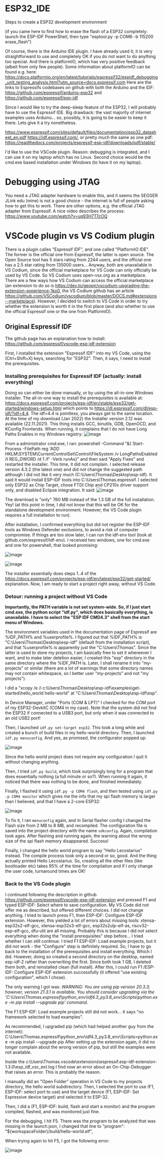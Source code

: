 # ESP32_IDE
Steps to create a ESP32 development environment

(if you came here to find how to erase the flash of a ESP32 completely: launch the ESP-IDF PowerShell, then type "esptool.py -p COM6 -b 115200 erase_flash")

Of course, there is the Arduino IDE plugin. I have already used it; it is very straightforward to use and completely
OK if you do not want to do anything too special. And there is platformIO, which has very positive feedback (albeit from
only few people). Some information about platformIO can be found e.g. here:
https://docs.platformio.org/en/latest/tutorials/espressif32/espidf_debugging_unit_testing_analysis.html?utm_source=docs.espressif.com
Here are the links to Espressifs codebases on
github with both the Arduino and the IDF: https://github.com/espressif/arduino-esp32 and https://github.com/espressif/esp-idf

Since I would like to try the deep-sleep feature of the ESP32, I will
probably have to use the Espressif IDE. Big drawback: the vast majority of internet examples uses Arduino... so, possibly,
it is going to be easier to keep it there. Lets give it a try nonetheless.

https://www.espressif.com/sites/default/files/documentation/esp32_datasheet_en.pdf
https://idf.espressif.com/, or pretty much the same as one pdf:
https://readthedocs.com/projects/espressif-esp-idf/downloads/pdf/stable/

I'd like to use the VSCode plugin. Reason: debugging is integrated, and I can use it on my laptop which has no Linux.
Second choice would be the cmd.exe based installation under Windows (to have it on my laptop).

# Debugging using JTAG
You need a JTAG adapter hardware to enable this, and it seems the SEGGER JLink edu (mine) is not a good choice - the internet
is full of people asking how to get this to work. There are other options, e.g. the official JTAG adapter from Espressif.
A nice video describes the process: https://www.youtube.com/watch?v=uq93H7T7cOQ


# VSCode plugin vs VS Codium plugin
There is a plugin calles "Espressif IDF", and one called "PlatformIO IDE". The former is the official one from Espressif,
the latter is open source. The Open Source tool has 5 stars rating from 2244 users, and the official one has a 2.5 star
rating from 135000 users... 
Anyway, both are unavailable in VS Codium, since the official marketplace for VS Code can only officially be used by
VS Code. So VS Codium uses open-vsx.org as a marketplace. There are a few ways how VS Codium can access the official
marketplace (an extension to do so is https://dev.to/geopjr/vscodium-upgrading-the-extension-experience-1ko0, the VS Codium
github has an article https://github.com/VSCodium/vscodium/blob/master/DOCS.md#extensions--marketplace).
However, I decided to switch to VS Code in order to try whether the extension is worth it in the first place (and also
whether to use the official Espressif one or the one from PlatformIO).

## Original Espressif IDF

The github page has an explanation how to install: https://github.com/espressif/vscode-esp-idf-extension

First, I installed the extension "Espressif IDF" into my VS Code, using the (Ctrl+Shift+X) keys, searching for "ESP32".
Then, it says, I need to install the prerequisites. 

### Installing prerequisites for Espressif IDF (actually: install everything)
Doing so can either be done manually, or by using the all-in-one
Windows installer. The all-in-one way to install the prerequisites is available at:
https://docs.espressif.com/projects/esp-idf/en/stable/esp32/get-started/windows-setup.html which points to
https://dl.espressif.com/dl/esp-idf/?idf=4.4. The idf=4.4 is pointless, you always get to the same location. At the
time of my download (Jan 2022) the Installer version 2.12 was available (22.11.2021). 
This thing installs GCC, binutils, GDB, OpenOCD, and KConfig Frontends.
When running, it complains that I do not have Long Paths Enables in my Windows registry:
![image](https://user-images.githubusercontent.com/11603870/149659874-ad86cbd0-50c3-4b17-981e-2b96603e4bcc.png)

From a administrator cmd.exe, I ran:
powershell -Command "&{ Start-Process -FilePath reg 'ADD HKLM\SYSTEM\CurrentControlSet\Control\FileSystem /v LongPathsEnabled /t REG_DWORD /d 1 /f' -Verb runAs}"
and then said "Apply Fixes" and restarted the installer. This time, it did not complain. I selected release version 4.3.2 (the
latest one) and did not change the suggested path although I did not like it very much (C:\Users\Thomas\Desktop\esp-idf).
It said it would install ESP-IDF tools into C:\Users\Thomas\.espressif.
I selected only ESP32 as Chip Target, chose FTDI Chip and CP210x driver support only, and disabled Eclipse integration. It said:
![image](https://user-images.githubusercontent.com/11603870/149660077-f77e42aa-afe8-443a-afc4-0b18b459a275.png)

The download is "only" 760 MB instead of the 1.3 GB of the full installation. Yey! (at this point in time, I did not
know that this will be OK for the standalone development environment. However, the VS Code plugin requires a full
installation to run).

After installation, I confirmed everything but did not register the ESP-IDF tools as Windows Defender exclusions,
to avoid a risk of computer compromise. If things are too slow later, I can run the idf-env tool (look at github.com/espressif/idf-env).
I received two windows, one for cmd.exe and one for powershell, that looked promising:

![image](https://user-images.githubusercontent.com/11603870/149660398-fd2fc8b1-726b-474f-ae6d-02b622e07d8c.png)


![image](https://user-images.githubusercontent.com/11603870/149660405-ee62b7c9-3004-4597-ab41-ace41235db58.png)

The installer essentially does steps 1..4 of the https://docs.espressif.com/projects/esp-idf/en/latest/esp32/get-started/ explanation.
Now, I am ready to start a project right away, without VS Code.

### Detour: running a project without VS Code

**Importantly, the PATH variable is not set system-wide. So, if I just start cmd.exe, the python script "idf.py", which does
basically everything, is unavailable. I have to select the "ESP IDF CMD4.3" shell from the start menu of Windows.**

The environment variables used in the documentation page of Espressif are %IDF_PATH% and %userprofile%. I figured out that
%IDF_PATH% is "C:\Users\Thomas\Desktop\esp-idf\" (default from the installation script), and that %userprofile% is apparently
just the "C:\Users\Thomas". Since the latter is used to store my projects, I am basically free to set it whereever I want,
and to make later deletion easier, I created this "esp" directory in the same directory where the %IDF_PATH is. Later,
I shall rename it into "my-projects" or similar (there are a lot of warnings that some directory names may not contain whitespace,
so I better user "my-projects" and not "my projects").

I did a "xcopy /e /i c:\Users\Thomas\Desktop\esp-idf\examples\get-started\hello_world hello-world" at "C:\Users\Thomas\Desktop\esp-idf\esp".

In Device Manager, under "Ports (COM & LPT)" I checked for the COM port of my ESP32-DevkitC (COM4 in my case). Note that the
system did not find the ESP32 if connected to a USB3 port, but only when it was connected to an old USB2 port!

Then, I launched `idf.py set-target esp32`. This took a long while and created a bunch of build files in my hello-world 
directory.
Then, I launched `idf.py menuconfig`. And yes, as promised, the configurator popped up:

![image](https://user-images.githubusercontent.com/11603870/149661507-c44f6eb9-3ce9-45ca-9afb-2deee18d7112.png)

Since the hello world project does not require any configuration I quit it without changing anything.

Then, I tried `idf.py build`, which took surprisingly long for a program that does essentially nothing (a full minute or so?).
When running it again, it noticed that there was nothing to be done, and finished immediately.

Finally, I flashed it using `idf.py -p COM4 flash`, and then tested using `idf.py -p COM4 monitor` which gives me the info that
my spi flash memory is larger than I believed, and that I have a 2-core ESP32:

![image](https://user-images.githubusercontent.com/11603870/149662538-65bd44a0-6381-4b57-88b3-1567c2a88504.png)

To fix it, I ran `menuconfig` again, and in Serial flasher config I changed the Flash size from 2 MB to 8 MB, and recompiled.
The configuration file is saved into the project directory with the name `sdkconfig`.
Again, compilation took ages. After flashing and running again, the warning about the wrong size of the spi flash memory disappeared.
Success!

Finally, I changed the hello world program to say "Hello Lecostarius" instead. The compile process took only a second or so, good.
And the thing actually printed Hello Lecostarius. So, creating all the other files (like bootloader etc) takes 95% of the time
for compilation and if I only change the user code, turnaround times are OK!

### Back to the VS Code plugin

I continued following the description in github https://github.com/espressif/vscode-esp-idf-extension and pressed F1 and typed
ESP-IDF: Select where to save configuration. My VS Code did not offer me as described, but offered different choices. I did not
change anything. I tried to launch press F1, then ESP-IDF: Configure ESP-IDF extension. However, this yielded a lot of errors about
missing tools: xtensa-esp32s2-elf-gcc, xtensa-esp32s3-elf-gcc, esp32s2ulp-elf-as, riscv32-esp-elf-gcc, dfu-util are all missing.
Probably this is because I did not select everything when doing the "install prerequisites" step before...
I tried whether I can still continue.
I tried F1 ESP-IDF: Load example projects, but it did not work - the "Configure" step is definitely required. So, I have to go 
back to the installation of the prerequisites and install everything. Which I did. However, doing so created a second directory
on the desktop, named esp-idf-2 rather than overwriting the first. Since both took 1 GB, I deleted them both, and reinstalled
clean (full install).
After this, I could run F1 /ESP-IDF: Configure ESP-IDF extension successfully (it offered "use existing configuration", which I chose).

The only warning I got was:
*WARNING: You are using pip version 20.3.3; however, version 21.3.1 is available.
You should consider upgrading via the 'C:\Users\Thomas\.espressif\python_env\idf4.3_py3.8_env\Scripts\python.exe -m pip install --upgrade pip' command.*
  
The F1 ESP-IDF: Load example projects still did not work... it says "no framework selected to load examples".

As recommended, I upgraded pip (which had helped another guy from the internet):
C:\Users\Thomas\.espressif\python_env\idf4.3_py3.8_env\Scripts>python.exe -m pip install --upgrade pip
After setting up the extension again, it did no longer complain about the wrong version of pip, but still the examples were not available.

Inside the c:\Users\Thomas\.vscode\extensions\espressif.esp-idf-extension-1.3.0\esp_idf_vsc_ext.log I find now an error about an On-Chip-Debugger
that raises an error. This is probably the reason.

I manually did an "Open Folder" operation in VS Code to my projects directory, the hello world subdirectory. Then, I selected the port to use
(F1, ESP-IDF: select port to use) and the target device (F1, ESP-IDF: Set Espressive device target) and selected it to ESP-32.  

Then, I did a (F1, ESP-IDF: build, flash and start a monitor) and the program compiled, flashed, and was monitored just fine.

For the debugging, I hit F5. There was the program to be analyzed that was missing in the launch.json, I changed that line to
 "program": "${workspaceFolder}/build/hello-world.elf",

When trying again to hit F5, I got the following error:

![image](https://user-images.githubusercontent.com/11603870/149667843-a5d4ef13-ee18-4bb1-b545-ce4fb4b041d8.png)





